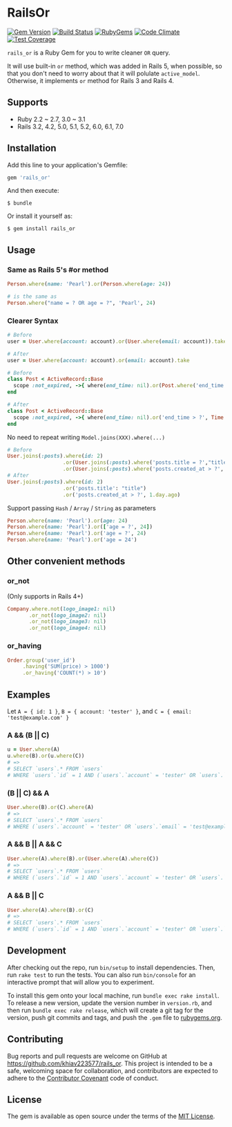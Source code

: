 # RailsOr

[![Gem Version](https://img.shields.io/gem/v/rails_or.svg?style=flat)](https://rubygems.org/gems/rails_or)
[![Build Status](https://github.com/khiav223577/rails_or/workflows/Ruby/badge.svg)](https://github.com/khiav223577/rails_or/actions)
[![RubyGems](http://img.shields.io/gem/dt/rails_or.svg?style=flat)](https://rubygems.org/gems/rails_or)
[![Code Climate](https://codeclimate.com/github/khiav223577/rails_or/badges/gpa.svg)](https://codeclimate.com/github/khiav223577/rails_or)
[![Test Coverage](https://codeclimate.com/github/khiav223577/rails_or/badges/coverage.svg)](https://codeclimate.com/github/khiav223577/rails_or/coverage)

`rails_or` is a Ruby Gem for you to write cleaner `OR` query.

It will use built-in `or` method, which was added in Rails 5, when possible, so that you don't need to worry about that it will polulate `active_model`. Otherwise, it implements `or` method for Rails 3 and Rails 4.

## Supports
- Ruby 2.2 ~ 2.7, 3.0 ~ 3.1
- Rails 3.2, 4.2, 5.0, 5.1, 5.2, 6.0, 6.1, 7.0

## Installation

Add this line to your application's Gemfile:

```ruby
gem 'rails_or'
```

And then execute:

    $ bundle

Or install it yourself as:

    $ gem install rails_or

## Usage

### Same as Rails 5's #or method
```rb
Person.where(name: 'Pearl').or(Person.where(age: 24))

# is the same as
Person.where("name = ? OR age = ?", 'Pearl', 24)
```

### Clearer Syntax

```rb
# Before
user = User.where(account: account).or(User.where(email: account)).take

# After
user = User.where(account: account).or(email: account).take
```

```rb
# Before
class Post < ActiveRecord::Base
  scope :not_expired, ->{ where(end_time: nil).or(Post.where('end_time > ?', Time.now)) }
end

# After
class Post < ActiveRecord::Base
  scope :not_expired, ->{ where(end_time: nil).or('end_time > ?', Time.now) }
end
```


No need to repeat writing `Model.joins(XXX).where(...)`
```rb
# Before
User.joins(:posts).where(id: 2)
                  .or(User.joins(:posts).where('posts.title = ?',"title"))
                  .or(User.joins(:posts).where('posts.created_at > ?', 1.day.ago))
# After
User.joins(:posts).where(id: 2)
                  .or('posts.title': "title")
                  .or('posts.created_at > ?', 1.day.ago)
```
Support passing `Hash` / `Array` / `String` as parameters
```rb
Person.where(name: 'Pearl').or(age: 24)
Person.where(name: 'Pearl').or(['age = ?', 24])
Person.where(name: 'Pearl').or('age = ?', 24)
Person.where(name: 'Pearl').or('age = 24')
```

## Other convenient methods

### or_not
(Only supports in Rails 4+)
```rb
Company.where.not(logo_image1: nil)
       .or_not(logo_image2: nil)
       .or_not(logo_image3: nil)
       .or_not(logo_image4: nil)
```

### or_having

```rb
Order.group('user_id')
     .having('SUM(price) > 1000')
     .or_having('COUNT(*) > 10')
```

## Examples

Let `A = { id: 1 }`, `B = { account: 'tester' }`, and `C = { email: 'test@example.com' }`

### A && (B || C)
```rb
u = User.where(A)
u.where(B).or(u.where(C))
# =>
# SELECT `users`.* FROM `users`
# WHERE `users`.`id` = 1 AND (`users`.`account` = 'tester' OR `users`.`email` = 'test@example.com')
```
### (B || C) && A
```rb
User.where(B).or(C).where(A)
# =>
# SELECT `users`.* FROM `users`
# WHERE (`users`.`account` = 'tester' OR `users`.`email` = 'test@example.com') AND `users`.`id` = 1
```
### A && B || A && C
```rb
User.where(A).where(B).or(User.where(A).where(C))
# =>
# SELECT `users`.* FROM `users`
# WHERE (`users`.`id` = 1 AND `users`.`account` = 'tester' OR `users`.`id` = 1 AND `users`.`email` = 'test@example.com')
```
### A && B || C
```rb
User.where(A).where(B).or(C)
# =>
# SELECT `users`.* FROM `users`
# WHERE (`users`.`id` = 1 AND `users`.`account` = 'tester' OR `users`.`email` = 'test@example.com')
```

## Development

After checking out the repo, run `bin/setup` to install dependencies. Then, run `rake test` to run the tests. You can also run `bin/console` for an interactive prompt that will allow you to experiment.

To install this gem onto your local machine, run `bundle exec rake install`. To release a new version, update the version number in `version.rb`, and then run `bundle exec rake release`, which will create a git tag for the version, push git commits and tags, and push the `.gem` file to [rubygems.org](https://rubygems.org).

## Contributing

Bug reports and pull requests are welcome on GitHub at https://github.com/khiav223577/rails_or. This project is intended to be a safe, welcoming space for collaboration, and contributors are expected to adhere to the [Contributor Covenant](http://contributor-covenant.org) code of conduct.


## License

The gem is available as open source under the terms of the [MIT License](http://opensource.org/licenses/MIT).

